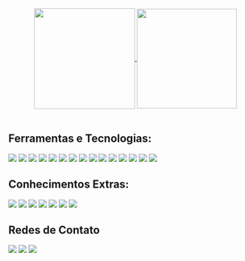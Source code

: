 <div align="center">
	<a href="https://github.com/anuraghazra/github-readme-stats">
    <img height=200 align="center" src="https://github-readme-stats.vercel.app/api?username=WillianGomes949&theme=dracula&locale=pt-br" />
	</a>
	<a href="https://github.com/anuraghazra/convoychat">
    <img height=198 align="center" src="https://github-readme-stats.vercel.app/api/top-langs?username=WillianGomes949&theme=dracula&locale=pt-br&langs_count=8&card_width=300&layout=compact" />
</a>
</div>

</a>


<br>


## Ferramentas e Tecnologias:
<div>
	<img src="https://img.shields.io/badge/Next-black?style=for-the-badge&logo=next.js&logoColor=white"/>
	<img src="https://img.shields.io/badge/React-61DAFB.svg?style=for-the-badge&logo=React&logoColor=black"/>
	<img src="https://img.shields.io/badge/HTML5-E34F26.svg?style=for-the-badge&logo=HTML5&logoColor=white"/>
	<img src="https://img.shields.io/badge/CSS3-1572B6.svg?style=for-the-badge&logo=CSS3&logoColor=white"/>
	<img src="https://img.shields.io/badge/JavaScript-F7DF1E.svg?style=for-the-badge&logo=JavaScript&logoColor=black"/>
	<img src="https://img.shields.io/badge/Node.js-5FA04E.svg?style=for-the-badge&logo=nodedotjs&logoColor=white"/>
	<img src="https://img.shields.io/badge/Bootstrap-7952B3.svg?style=for-the-badge&logo=Bootstrap&logoColor=white"/>
	<img src="https://img.shields.io/badge/Tailwind%20CSS-06B6D4.svg?style=for-the-badge&logo=Tailwind-CSS&logoColor=white"/>
	<img src="https://img.shields.io/badge/npm-CB3837.svg?style=for-the-badge&logo=npm&logoColor=white"/>
	<img src="https://img.shields.io/badge/Vite-646CFF.svg?style=for-the-badge&logo=Vite&logoColor=white"/>
	<img src="https://img.shields.io/badge/Git-F05032.svg?style=for-the-badge&logo=Git&logoColor=white"/>
	<img src="https://img.shields.io/badge/Visual%20Studio%20Code-007ACC.svg?style=for-the-badge&logo=Visual-Studio-Code&logoColor=white"/>
	<img src="https://img.shields.io/badge/MySQL-00000F?style=for-the-badge&logo=mysql&logoColor=white"/>
	<img src="https://img.shields.io/badge/AWS-000.svg?style=for-the-badge&logo=amazon-aws&logoColor=white"/>
	<img src="https://img.shields.io/badge/vercel-%23000000.svg?style=for-the-badge&logo=vercel&logoColor=white)"/>
</div>


## Conhecimentos Extras:
<div>
	<img src="https://img.shields.io/badge/Adobe%20Photoshop-31A8FF.svg?style=for-the-badge&logo=Adobe-Photoshop&logoColor=white"/>
	<img src="https://img.shields.io/badge/WordPress-21759B.svg?style=for-the-badge&logo=WordPress&logoColor=white"/>
	<img src="https://img.shields.io/badge/WooCommerce-96588A.svg?style=for-the-badge&logo=WooCommerce&logoColor=white"/>
	<img src="https://img.shields.io/badge/Elementor-92003B.svg?style=for-the-badge&logo=Elementor&logoColor=white"/>
	<img src="https://img.shields.io/badge/Figma-F24E1E.svg?style=for-the-badge&logo=Figma&logoColor=white"/>
	<img src="https://img.shields.io/badge/Trello-0052CC.svg?style=for-the-badge&logo=Trello&logoColor=white"/>
	<img src="https://img.shields.io/badge/Adobe%20Creative%20Cloud-DA1F26.svg?style=for-the-badge&logo=Adobe-Creative-Cloud&logoColor=white"/>
</div>
     
## Redes de Contato
<div>
	<a href="https://vercel.com/new/willian-gomes-projects"><img loading="lazy" src="https://img.shields.io/badge/Vercel-000000.svg?style=for-the-badge&logo=Vercel&logoColor=white" target="_blank"></a> 
	<a href="https://instagram.com//williangomes949"><img loading="lazy" src="https://img.shields.io/badge/Instagram-E4405F.svg?style=for-the-badge&logo=Instagram&logoColor=white" target="_blank"></a>   
	<a href="https://www.linkedin.com/in/williangomes949"><img loading="lazy" src="https://img.shields.io/badge/LinkedIn-0A66C2.svg?style=for-the-badge&logo=LinkedIn&logoColor=white" target="_blank"></a>
</div>
	

